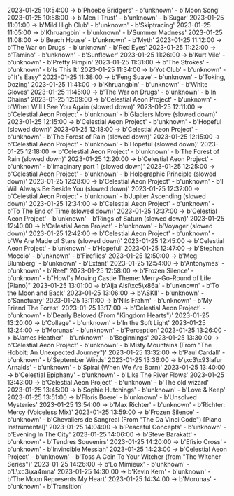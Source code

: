 2023-01-25 10:54:00 -> b'Phoebe Bridgers' - b'unknown' - b'Moon Song'
2023-01-25 10:58:00 -> b'Men I Trust' - b'unknown' - b'Sugar'
2023-01-25 11:01:00 -> b'Mild High Club' - b'unknown' - b'Skiptracing'
2023-01-25 11:05:00 -> b'Khruangbin' - b'unknown' - b'Summer Madness'
2023-01-25 11:08:00 -> b'Beach House' - b'unknown' - b'Myth'
2023-01-25 11:12:00 -> b'The War on Drugs' - b'unknown' - b'Red Eyes'
2023-01-25 11:22:00 -> b'Tamino' - b'unknown' - b'Sunflower'
2023-01-25 11:26:00 -> b'Kurt Vile' - b'unknown' - b'Pretty Pimpin'
2023-01-25 11:31:00 -> b'The Strokes' - b'unknown' - b'Is This It'
2023-01-25 11:34:00 -> b'Yot Club' - b'unknown' - b"It's Easy"
2023-01-25 11:38:00 -> b'Feng Suave' - b'unknown' - b'Toking, Dozing'
2023-01-25 11:41:00 -> b'Khruangbin' - b'unknown' - b'White Gloves'
2023-01-25 11:45:00 -> b'The War on Drugs' - b'unknown' - b'In Chains'
2023-01-25 12:09:00 -> b'Celestial Aeon Project' - b'unknown' - b'When Will I See You Again (slowed down)'
2023-01-25 12:11:00 -> b'Celestial Aeon Project' - b'unknown' - b'Glaciers Move (slowed down)'
2023-01-25 12:15:00 -> b'Celestial Aeon Project' - b'unknown' - b'Hopeful (slowed down)'
2023-01-25 12:18:00 -> b'Celestial Aeon Project' - b'unknown' - b'The Forest of Rain (slowed down)'
2023-01-25 12:15:00 -> b'Celestial Aeon Project' - b'unknown' - b'Hopeful (slowed down)'
2023-01-25 12:18:00 -> b'Celestial Aeon Project' - b'unknown' - b'The Forest of Rain (slowed down)'
2023-01-25 12:20:00 -> b'Celestial Aeon Project' - b'unknown' - b'Imaginary part 1 (slowed down)'
2023-01-25 12:25:00 -> b'Celestial Aeon Project' - b'unknown' - b'Holographic Principle (slowed down)'
2023-01-25 12:28:00 -> b'Celestial Aeon Project' - b'unknown' - b'I Will Always Be Beside You (slowed down)'
2023-01-25 12:32:00 -> b'Celestial Aeon Project' - b'unknown' - b'Jupiter Ascending (slowed down)'
2023-01-25 12:34:00 -> b'Celestial Aeon Project' - b'unknown' - b'To The End of Time (slowed down)'
2023-01-25 12:37:00 -> b'Celestial Aeon Project' - b'unknown' - b'Rings of Saturn (slowed down)'
2023-01-25 12:40:00 -> b'Celestial Aeon Project' - b'unknown' - b'Voyager (slowed down)'
2023-01-25 12:42:00 -> b'Celestial Aeon Project' - b'unknown' - b'We Are Made of Stars (slowed down)'
2023-01-25 12:45:00 -> b'Celestial Aeon Project' - b'unknown' - b'Hopeful'
2023-01-25 12:47:00 -> b'Stephan Moccio' - b'unknown' - b'Fireflies'
2023-01-25 12:50:00 -> b'Meg Blumberg' - b'unknown' - b'Extant'
2023-01-25 12:54:00 -> b'Antonymes' - b'unknown' - b'Reef'
2023-01-25 12:58:00 -> b'Frozen Silence' - b'unknown' - b"Howl's Moving Castle Theme: Merry-Go-Round of Life (Piano)"
2023-01-25 13:01:00 -> b'Aija Alsi\xc5\x86a' - b'unknown' - b'To the Moon and Back'
2023-01-25 13:06:00 -> b'ASKII' - b'unknown' - b'Sanctuary'
2023-01-25 13:11:00 -> b'Nils Frahm' - b'unknown' - b'My Friend The Forest'
2023-01-25 13:17:00 -> b'Celestial Aeon Project' - b'unknown' - b'Dearly Beloved (From "Kingdom Hearts")'
2023-01-25 13:20:00 -> b'Collage' - b'unknown' - b'In the Soft Light'
2023-01-25 13:24:00 -> b'Morunas' - b'unknown' - b'Perception'
2023-01-25 13:26:00 -> b'James Heather' - b'unknown' - b'Beginnings'
2023-01-25 13:30:00 -> b'Celestial Aeon Project' - b'unknown' - b'Misty Mountains (From "The Hobbit: An Unexpected Journey")'
2023-01-25 13:32:00 -> b'Paul Cardall' - b'unknown' - b'September Winds'
2023-01-25 13:36:00 -> b'\xc3\x93lafur Arnalds' - b'unknown' - b'Spiral (When We Are Born)'
2023-01-25 13:40:00 -> b'Celestial Epiphany' - b'unknown' - b'Like The River Flows'
2023-01-25 13:43:00 -> b'Celestial Aeon Project' - b'unknown' - b'The old wizard'
2023-01-25 13:45:00 -> b'Sophie Hutchings' - b'unknown' - b'Love & Keep'
2023-01-25 13:51:00 -> b'Floris Boere' - b'unknown' - b'Unsolved Mysteries'
2023-01-25 13:54:00 -> b'Max Richter' - b'unknown' - b'Richter: Mercy (Voiceless Mix)'
2023-01-25 13:59:00 -> b'Frozen Silence' - b'unknown' - b'Chevaliers de Sangreal (From "The Da Vinci Code") [Piano Instrumental]'
2023-01-25 14:04:00 -> b'Peaceful Concepts' - b'unknown' - b'Evening In The City'
2023-01-25 14:06:00 -> b'Steve Barakatt' - b'unknown' - b'Tendres Souvenirs'
2023-01-25 14:20:00 -> b'Efisio Cross' - b'unknown' - b'Invincible Messiah'
2023-01-25 14:23:00 -> b'Celestial Aeon Project' - b'unknown' - b'Toss A Coin To Your Witcher (from "The Witcher Series")'
2023-01-25 14:26:00 -> b'Lo Mimieux' - b'unknown' - b'L\xc3\xa4mna'
2023-01-25 14:30:00 -> b'Kevin Kern' - b'unknown' - b'The Moon Represents My Heart'
2023-01-25 14:34:00 -> b'Morunas' - b'unknown' - b'Transition'
